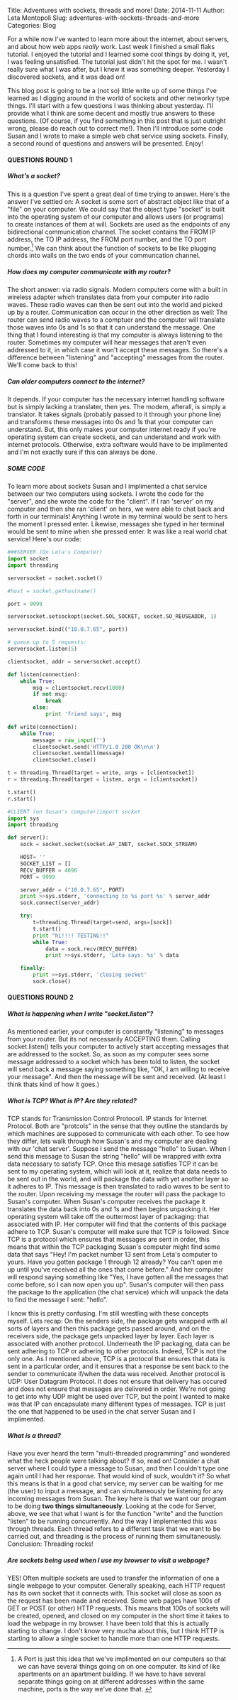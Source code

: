 Title: Adventures with sockets, threads and more!
Date: 2014-11-11 
Author: Leta Montopoli
Slug: adventures-with-sockets-threads-and-more
Categories: Blog

For a while now I've wanted to learn more about the internet, about
servers, and about how web apps *really* work. Last week I finished a
small flaks tutorial. I enjoyed the tutorial and I learned some cool
things by doing it, yet, I was feeling unsatisfied. The tutorial just
didn't hit the spot for me. I wasn't really sure what I was after, but I
knew it was something deeper. Yesterday I discovered sockets, and it was
dead on!

This blog post is going to be a (not so) little write up of some things
I've learned as I digging around in the world of sockets and other
networky type things. I'll start with a few questions I was thinking
about yesterday. I'll provide what I think are some decent and mostly
true answers to these questions. (Of course, if you find something in
this post that is just outright wrong, please do reach out to correct
me!). Then I'll introduce some code Susan and I wrote to make a simple
web chat service using sockets. Finally, a second round of questions and
answers will be presented. Enjoy!

#### QUESTIONS ROUND 1

##### What's a socket?

This is a question I've spent a great deal of time trying to answer.
Here's the answer I've settled on: A socket is some sort of abstract
object like that of a "file" on your computer. We could say that the
object type "socket" is built into the operating system of our computer
and allows users (or programs) to create instances of them at will.
Sockets are used as the endpoints of any bidirectional communication
channel. The socket contains the FROM IP address, the TO IP address, the
FROM port number, and the TO port
number.[^1] We can think about the function of sockets to be like plugging chords
into walls on the two ends of your communcation channel.

##### How does my computer communicate with my router?

The short answer: via radio signals. Modern computers come with a built
in wireless adapter which translates data from your computer into radio
waves. These radio waves can then be sent out into the world and picked
up by a router. Communication can occur in the other direction as well:
The router can send radio waves to a comptuer and the computer will
translate those waves into 0s and 1s so that it can understand the
message. One thing that I found interesting is that my computer is
always listening to the router. Sometimes my computer will hear messages
that aren't even addressed to it, in which case it won't accept these
messages. So there's a difference between "listening" and "accepting"
messages from the router. We'll come back to this!

##### Can older computers connect to the internet?

It depends. If your computer has the necessary internet handling
software but is simply lacking a translater, then yes. The modem,
afterall, is simply a translator. It takes signals (probably passed to
it through your phone line) and transforms these messages into 0s and 1s
that your computer can understand. But, this only makes your computer
internet ready if you're operating system can create sockets, and can
understand and work with internet protocols. Otherwise, extra software
would have to be implimented and I'm not exactly sure if this can always
be done.

##### SOME CODE

To learn more about sockets Susan and I implimented a chat service
between our two computers using sockets. I wrote the code for the
"server", and she wrote the code for the "client". If I ran 'server' on
my computer and then she ran 'client' on hers, we were able to chat back
and forth in our terminals! Anything I wrote in my terminal would be
sent to hers the moment I pressed enter. Likewise, messages she typed in
her terminal would be sent to mine when she pressed enter. It was like a
real world chat service! Here's our code:

```python
###SERVER (On Leta's Computer)
import socket 
import threading

serversocket = socket.socket()

#host = socket.gethostname()

port = 9999

serversocket.setsockopt(socket.SOL_SOCKET, socket.SO_REUSEADDR, 1)

serversocket.bind(("10.0.7.65", port))

# queue up to 5 requests:
serversocket.listen(5)

clientsocket, addr = serversocket.accept()

def listen(connection):
    while True:
        msg = clientsocket.recv(1000)
        if not msg:
            break
        else:
            print 'friend says', msg

def write(connection):
    while True:
        message = raw_input('')
        clientsocket.send('HTTP/1.0 200 OK\n\n')
        clientsocket.sendall(message)
        clientsocket.close()

t = threading.Thread(target = write, args = [clientsocket])
r = threading.Thread(target = listen, args = [clientsocket])

t.start()
r.start()
```

```python
#CLIENT (on Susan's computer)import socket
import sys
import threading

def server():
    sock = socket.socket(socket.AF_INET, socket.SOCK_STREAM)

    HOST= ''
    SOCKET_LIST = []
    RECV_BUFFER = 4096
    PORT = 9999

    server_addr = ("10.0.7.65", PORT)
    print >>sys.stderr, 'connecting to %s port %s' % server_addr
    sock.connect(server_addr)

    try:
        t=threading.Thread(target=send, args=[sock])
        t.start()
        print "hi!!!! TESTING!!"
        while True:
            data = sock.recv(RECV_BUFFER)
            print >>sys.stderr, 'Leta says: %s' % data

    finally:
        print >>sys.stderr, 'closing socket'
        sock.close()
```

#### QUESTIONS ROUND 2

##### What is happening when I write "socket.listen"?

As mentioned earlier, your computer is constantly "listening" to
messages from your router. But its not necessarily ACCEPTING them.
Calling socket.listen() tells your computer to actively start accepting
messages that are addressed to the socket. So, as soon as my computer
sees some message addressed to a socket which has been told to listen,
the socket will send back a message saying something like, "OK, I am
willing to receive your message". And then the message will be sent and
received. (At least I think thats kind of how it goes.)

##### What is TCP? What is IP? Are they related?

TCP stands for Transmission Control Protocoll. IP stands for Internet
Protocol. Both are "protcols" in the sense that they outline the
standards by which machines are supposed to communicate with each other.
To see how they differ, lets walk through how Susan's and my computer
are dealing with our 'chat server'. Suppose I send the message "hello"
to Susan. When I send this message to Susan the string "hello" will be
wrappred with extra data necessary to satisfy TCP. Once this mesage
satisfies TCP it can be sent to my operating system, which will look at
it, realize that data needs to be sent out in the world, and will
package the data with yet another layer so it adheres to IP. This
message is then translated to radio waves to be sent to the router. Upon
receiving my message the router will pass the package to Susan's
computer. When Susan's computer receives the package it translates the
data back into 0s and 1s and then begins unpacking it. Her operating
system will take off the outtermost layer of packaging: that associated
with IP. Her computer will find that the contents of this package adhere
to TCP. Susan's computer will make sure that TCP is followed. Since TCP
is a protocol which ensures that messages are sent in order, this means
that within the TCP packaging Susan's computer might find some data that
says "Hey! I'm packet number 13 sent from Leta's computer to yours. Have
you gotten package 1 through 12 already? You can't open me up until
you've received all the ones that come before." And her computer will
respond saying something like "Yes, I have gotten all the messages that
come before, so I can now open you up". Susan's computer will then pass
the package to the application (the chat service) which will unpack the
data to find the message I sent: "hello".

I know this is pretty confusing. I'm still wrestling with these concepts
myself. Lets recap: On the senders side, the package gets wrapped with
all sorts of layers and then this package gets passed around, and on the
receivers side, the package gets unpacked layer by layer. Each layer is
associated with another protocol. Underneath the IP packaging, data can
be sent adhering to TCP or adhering to other protocols. Indeed, TCP is
not the only one. As I mentioned above, TCP is a protocol that ensures
that data is sent in a particular order, and it ensures that a response
be sent back to the sender to communicate if/when the data was received.
Another protocol is UDP: User Datagram Protocol. It does not ensure that
delivery has occured and does not ensure that messages are delivered in
order. We're not going to get into why UDP might be used over TCP, but
the point I wanted to make was that IP can encapsulate many different
types of messages. TCP is just the one that happened to be used in the
chat server Susan and I implimented.

##### What is a thread?

Have you ever heard the term "multi-threaded programming" and wondered
what the heck people were talking about? If so, read on! Consider a chat
server where I could type a message to Susan, and then I couldn't type
one again until I had her response. That would kind of suck, wouldn't
it? So what this means is that in a good chat service, my server can be
waiting for me (the user) to input a message, and can simultaneously be
listening for any incoming messages from Susan. The key here is that we
want our program to be doing **two things simultaneously**. Looking at
the code for Server, above, we see that what I want is for the function
"write" and the function "listen" to be running concurrently. And the
way I implemented this was through threads. Each thread refers to a
different task that we want to be carried out, and threading is the
process of running them simultaneously. Conclusion: Threading rocks!

##### Are sockets being used when I use my browser to visit a webpage?

YES! Often multiple sockets are used to transfer the information of one
a single webpage to your computer. Generally speaking, each HTTP request
has its own socket that it connects with. This socket will close as soon
as the request has been made and received. Some web pages have 100s of
GET or POST (or other) HTTP requests. This means that 100s of sockets
will be created, opened, and closed on my computer in the short time it
takes to load the webpage in my browser. I have been told that this is
actually starting to change. I don't know very mucha about this, but I
think HTTP is starting to allow a single socket to handle more than one
HTTP requests.



[^1]: A Port is just this idea that we've implimented on our computers so
that we can have several things going on on one computer. Its kind
of like apartments on an apartment building. If we have to have
several separate things going on at different addresses within the
same machine, ports is the way we've done
that. 
